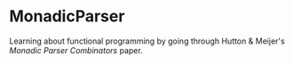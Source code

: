 # MonadicParser

Learning about functional programming by going through Hutton & Meijer's _Monadic Parser Combinators_ paper.
